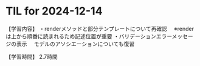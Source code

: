 # TIL for 2024-12-14
【学習内容】
・renderメソッドと部分テンプレートについて再確認
　※renderは上から順番に読まれるため記述位置が重要
・バリデーションエラーメッセージの表示
　モデルのアソシエーションについても復習

【学習時間】
2.7時間